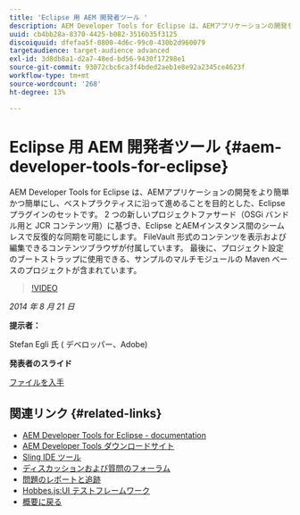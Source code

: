 ```yaml
---
title: 'Eclipse 用 AEM 開発者ツール '
description: AEM Developer Tools for Eclipse は、AEMアプリケーションの開発をより簡単かつ簡単にし、ベストプラクティスに沿って進めることを目的とした、Eclipse プラグインのセットです。 2 つの新しいプロジェクトファサード（OSGi バンドル用と JCR コンテンツ用）に基づき、Eclipse とAEMインスタンス間のシームレスで反復的な同期を可能にします。 FileVault 形式のコンテンツを表示および編集できるコンテンツブラウザが付属しています。 最後に、プロジェクト設定のブートストラップに使用できる、サンプルのマルチモジュールの Maven ベースのプロジェクトが含まれています。
uuid: cb4bb28a-8370-4425-b082-3516b35f3125
discoiquuid: dfefaa5f-0800-4d6c-99c0-430b2d960079
targetaudience: target-audience advanced
exl-id: 3d8db8a1-d2a7-48ed-bd56-9430f17298e1
source-git-commit: 93072cbc6ca3f4bded2aeb1e8e92a2345ce4623f
workflow-type: tm+mt
source-wordcount: '268'
ht-degree: 13%

---
```


# Eclipse 用 AEM 開発者ツール {#aem-developer-tools-for-eclipse}

AEM Developer Tools for Eclipse は、AEMアプリケーションの開発をより簡単かつ簡単にし、ベストプラクティスに沿って進めることを目的とした、Eclipse プラグインのセットです。 2 つの新しいプロジェクトファサード（OSGi バンドル用と JCR コンテンツ用）に基づき、Eclipse とAEMインスタンス間のシームレスで反復的な同期を可能にします。 FileVault 形式のコンテンツを表示および編集できるコンテンツブラウザが付属しています。 最後に、プロジェクト設定のブートストラップに使用できる、サンプルのマルチモジュールの Maven ベースのプロジェクトが含まれています。

>[!VIDEO](https://video.tv.adobe.com/v/19465/?quality=9)

*2014 年 8 月 21 日*

**提示者：**

Stefan Egli 氏 ( デベロッパー、Adobe)

**発表者のスライド**

[ファイルを入手](assets/aem-dev-tools-cq-gems.pdf)

## 関連リンク {#related-links}

* [AEM Developer Tools for Eclipse - documentation](http://docs.adobe.com/docs/en/dev-tools/aem-eclipse.html)
* [AEM Developer Tools ダウンロードサイト](http://eclipse.adobe.com/aem/dev-tools/)
* [Sling IDE ツール](https://sling.apache.org/documentation/development/ide-tooling.html)
* [ディスカッションおよび質問のフォーラム](http://help-forums.adobe.com/content/adobeforums/en/experience-manager-forum/adobe-experience-manager.html)
* [問題のレポートと追跡](https://github.com/Adobe-Marketing-Cloud/aem-eclipse-developer-tools/issues)
* [Hobbes.js:UI テストフレームワーク](http://docs.adobe.com/docs/en/aem/6-0/develop/components/hobbes.html)
* [概要に戻る](https://helpx.adobe.com/jp/experience-manager/kt/eseminars/gems/aem-index.html)
